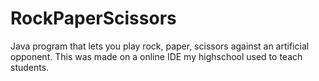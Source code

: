 # RockPaperScissors
Java program that lets you play rock, paper, scissors against an artificial opponent.
This was made on a online IDE my highschool used to teach students.
